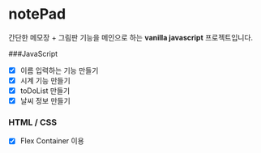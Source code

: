 # notePad
간단한 메모장 + 그림판 기능을 메인으로 하는 **vanilla javascript** 프로젝트입니다.

###JavaScript
- [X] 이름 입력하는 기능 만들기
- [X] 시계 기능 만들기
- [X] toDoList 만들기
- [X] 날씨 정보 만들기

### HTML / CSS
- [X] Flex Container 이용
